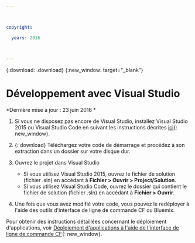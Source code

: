 ```yaml
---

 

copyright:

  years: 2016

 

---
```


{:download: .download}
{:new_window: target="_blank"}

# Développement avec Visual Studio

*Dernière mise à jour : 23 juin 2016 *

  1. Si vous ne disposez pas encore de Visual Studio, installez Visual Studio 2015 ou Visual Studio Code en suivant les instructions décrites [ici](https://msdn.microsoft.com/en-us/library/e2h7fzkw.aspx){: new_window}.

  1. {: download} Téléchargez votre code de démarrage et procédez à son extraction dans un dossier sur votre disque dur.

  1. Ouvrez le projet dans Visual Studio

      + Si vous utilisez Visual Studio 2015, ouvrez le fichier de solution (fichier .sln) en accédant à **Fichier > Ouvrir > Project/Solution**.
      + Si vous utilisez Visual Studio Code, ouvrez le dossier qui contient le fichier de solution (fichier .sln) en accédant à **Fichier > Ouvrir**.

  1. Une fois que vous avez modifié votre code, vous pouvez le redéployer à l'aide des outils d'interface de ligne de commande CF ou Bluemix.

Pour obtenir des instructions détaillées concernant le déploiement d'applications, voir [Déploiement d'applications à l'aide de l'interface de ligne de commande CF](./install_cli.html){: new_window}.
